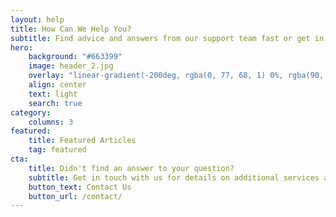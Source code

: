 ```yaml
---
layout: help
title: How Can We Help You?
subtitle: Find advice and answers from our support team fast or get in touch
hero:
    background: "#663399"
    image: header_2.jpg
    overlay: "linear-gradient(-200deg, rgba(0, 77, 68, 1) 0%, rgba(90, 51, 153, 0.9) 53%, rgba(71, 51, 153, 0.9) 100%)"
    align: center
    text: light
    search: true
category:
    columns: 3
featured:
    title: Featured Articles
    tag: featured
cta:
    title: Didn't find an answer to your question?
    subtitle: Get in touch with us for details on additional services and custom work pricing
    button_text: Contact Us   
    button_url: /contact/      
---
```

